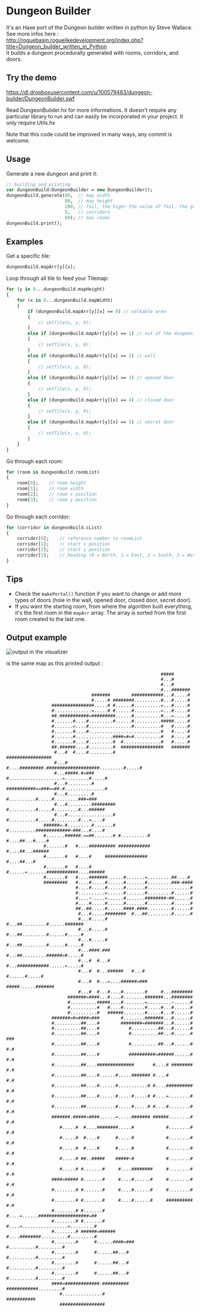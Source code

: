 # Dungeon Builder
It's an Haxe port of the Dungeon builder written in python by Steve Wallace. See more infos here : http://roguebasin.roguelikedevelopment.org/index.php?title=Dungeon_builder_written_in_Python  
It builds a dungeon procedurally generated with rooms, corridors, and doors. 

## Try the demo 
https://dl.dropboxusercontent.com/u/100579483/dungeon-builder/DungeonBuilder.swf
	

Read DungeonBuilder.hx for more informations. It doesn't require any particular library to run and can easily be incorporated in your project. It only require Utils.hx  

Note that this code could be improved in many ways, any commit is welcome.  

## Usage

Generate a new dungeon and print it:
``` haxe
// building and printing
var dungeonBuild:DungeonBuilder = new DungeonBuilder();
dungeonBuild.generate(80,  // map width
                      80,  // map height
                      200, // fail, the higer the value of fail, the greater the chance of larger dungeons being created
                      5,   // corridors
                      60); // max rooms
dungeonBuild.print();
```	

## Examples

Get a specific tile:
``` haxe
dungeonBuild.mapArr[y][x];
```

Loop through all tile to feed your Tilemap:
``` haxe
for (y in 0...dungeonBuild.mapHeight)
{
	for (x in 0...dungeonBuild.mapWidth)
	{
		if (dungeonBuild.mapArr[y][x] == 0) // walkable area
		{
			// setTile(x, y, 0);
		}
		else if (dungeonBuild.mapArr[y][x] == 1) // out of the dungeon
		{
			// setTile(x, y, 0);
		}
		else if (dungeonBuild.mapArr[y][x] == 2) // wall
		{
			// setTile(x, y, 0);
		}
		else if (dungeonBuild.mapArr[y][x] == 3) // opened door
		{
			// setTile(x, y, 0);
		}
		else if (dungeonBuild.mapArr[y][x] == 4) // closed door
		{
			// setTile(x, y, 0);
		}
		else if (dungeonBuild.mapArr[y][x] == 5) // secret door
		{
			// setTile(x, y, 0);
		}
	}
}
```

Go through each room:
``` haxe
for (room in dungeonBuild.roomList)
{
	room[0];	// room height
	room[1];	// room width
	room[2];	// room x position
	room[3];	// room y position
}
```
	
Go through each corridor:
``` haxe
for (corridor in dungeonBuild.cList)
{
	corridor[0];	// reference number to roomList
	corridor[1];	// start x position
	corridor[2];	// start y position 
	corridor[3];	// heading (0 = North, 1 = East, 2 = South, 3 = West) 
}
```
	
## Tips
 * Check the `makePortal()` function if you want to change or add more types of doors (hole in the wall, opened door, closed door, secret door).  
 * If you want the starting room, from where the algorithm built everything, it's the first room in the `mapArr` array. The array is sorted from the first room created to the last one.  



## Output example
	
![output in the visualizer](http://i.imgur.com/cTc47xN.pngge)

is the same map as this printed output :

```
                                                          #####                 
                                                          #...#                 
                                                          #...#                 
                                                          #...#######           
                                #######        ############...#.....#           
                                #.....# ########..........#...#.....#           
                 ################.....# #......#..........=...#.....#           
                 #..............=.....# #......#..........=...#.....#           
                 ##.###########=#########......#..........#...=.....#           
                 #.......#....#.........#......#..........#####.....#           
                 #.......=....#................#..........#   #.....#           
                 #.......#....#...........................#   #.....#           
                 #.......#..............####=#=#..........#   #.....#           
                 #.......#....#.........#  #..............#   #.....#           
                 ##.######....#.........#  ################   #######           
                  #...#  #....#.........#                  #################    
                  #...#  #....#########.####################.........#.....#    
                  #...#####.#=###     #....................=.........#.....#    
                  #...#.........#     ###########==###==##.#...............#    
                  #...#.........#         #..........#.....#.........###=###    
                  #...#.........######### #..........#.....#.........#...###### 
                  #...#.................# #..........#.....#.........#...=....# 
              ######=.#.........#.......# #..........#############~###...#....# 
              #.......######.==##.......# #..........#         #....##...#....# 
              #.......#   #....########## ############         #....##...###### 
              #.......#   #....#     ################          #....##...#      
              #.......#   #....#     #......=.......############....######      
              #.......#   #....#######......#.......=.........##....#           
              #########   #....#.....#......#.......#.........###~####          
                          #....#.....#......#.......#................#          
                          #..........=......#.......#.........#......#          
                          #....~.....=......#.......########~##......#          
                          #....#.....#......#.......#.........#......#          
                          ##..##.....#......####.####.........#......#          
                           #...#.....########  #...##.........#......#          
                           #...#.....#         #...##.........#......#######    
                           #...#.....#         #...##.........#......#.....#    
                           #...#.....#         #...##.........#......#.....#    
                           #...####.###        #...##.........######=#.....#    
                           #...#  #...#        #...############......=.....#    
                           #...#  #...######   #...#          #......#.....#    
                           #...#  #...=....######=###     #####......#######    
                           #...#  #...#....#........#     #...########          
                       #######=####...#....#........#######...########          
                       #..........#####....#........=.........~......#          
                       #..........#   #....#........#.....#...#......#          
                       #..........#   ######........#.....#...#......#          
                 #######=#=####=###        #........#######...#......#          
                 #..........##....#        ########=#######...#......#          
                 #..........##....#           #..........##...#......#          
                 #..........##....#           #..........##...#......#  ###     
                 #..........##....#           #..........##...#......#  #.#     
                 #..........##....#           ##########=######......#  #.#     
                 #..........##....##############       #....# ########  #.#     
                 #..........##....#......#.....####### #....#           #.#     
                 #..........##....#......#...........# #....##########  #.#     
                 #..........##....#......#.....#.....# #....=........#  #.#     
                 #..........##...........#.....#.....# #....#........#  #.#     
                 #######.#####=####......=.....####### ######........#  #.#     
                    #.....#  #....########.....#            #........#  #.#     
                    #.....#  #....#      #.....#            #........#  #.#     
                    #.....#  #....#      #.....#            #........#  #.#     
                    #.....# ##..#####    #####~#            #........#  #.#     
                    #.....# #.......#     #....########     #........#  #.#     
                 ####=##### #.......#     #....#......#     #........#  #.#     
                 #........# #.......#     #....#......#     #........#  #.#     
                 #........# #.......#     #....#......#     ##########  #.#     
                 #........# #.......#     #....=......###################=##    
                 #........# #.......#     #....=.................=.........#    
                 #........# ######=###### #....########..........#.........#    
                 #........#      #......####=###      #..........#.........#    
                 #........#      #......##...#        #..........#.........#    
                 #........#      #......##...#        #..........#.........#    
                 #........#      #......##...#        #..........#.........#    
                 ####=#############.##########        ############.........#    
                    #...............#                            ###########    
                    #################                                           

```